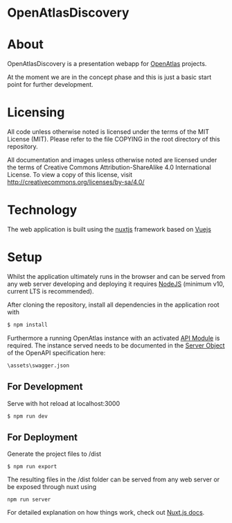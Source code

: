 # OpenAtlasDiscovery

# About

OpenAtlasDiscovery is a presentation webapp for [OpenAtlas](https://openatlas.eu) projects.

At the moment we are in the concept phase and this is just a basic start point for further
development.

# Licensing

All code unless otherwise noted is licensed under the terms of the MIT License (MIT).
Please refer to the file COPYING in the root directory of this repository.

All documentation and images unless otherwise noted are licensed under the terms of Creative Commons
Attribution-ShareAlike 4.0 International License.
To view a copy of this license, visit http://creativecommons.org/licenses/by-sa/4.0/

# Technology

The web application is built using the [nuxtjs](https://nuxtjs.org/) framework based
on [Vuejs](https://vuejs.org/)

# Setup

Whilst the application ultimately runs in the browser and can be served from any web server
developing and deploying it requires [NodeJS](https://nodejs.org/en/about/releases/)
(minimum v10, current LTS is recommended).

After cloning the repository, install all dependencies in the application root with
```bash
$ npm install
```

Furthermore a running OpenAtlas instance with an activated
[API Module](https://demo.openatlas.eu/static/manual/tools/api.html) is required.
The instance served needs to be documented in the
[Server Object](https://swagger.io/specification/#server-object) of
the OpenAPI specification here:

```
\assets\swagger.json
``` 

## For Development

Serve with hot reload at localhost:3000
```
$ npm run dev
```

## For Deployment

Generate the project files to /dist
```
$ npm run export
```

The resulting files in the /dist folder can be served from any web server or be exposed through
nuxt using
```
npm run server
```

For detailed explanation on how things work, check out [Nuxt.js docs](https://nuxtjs.org).
